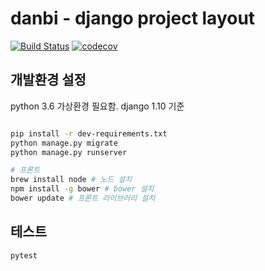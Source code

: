 # danbi - django project layout

[![Build Status](https://travis-ci.org/DanbiEduCorp/server_base.svg?branch=master)](https://travis-ci.org/DanbiEduCorp/server_base)
[![codecov](https://codecov.io/gh/DanbiEduCorp/server_base/branch/master/graph/badge.svg)](https://codecov.io/gh/DanbiEduCorp/server_base)


## 개발환경 설정
python 3.6 가상환경 필요함. django 1.10 기준
```bash

pip install -r dev-requirements.txt
python manage.py migrate
python manage.py runserver 

# 프론트
brew install node # 노드 설치
npm install -g bower # bower 설치
bower update # 프론트 라이브러리 설치
```
## 테스트

```bash
pytest
```
